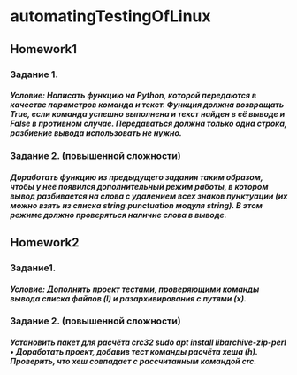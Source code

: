 # automatingTestingOfLinux

## Homework1

### Задание 1.
#### _Условие: Написать функцию на Python, которой передаются в качестве параметров команда и текст. Функция должна возвращать True, если команда успешно выполнена и текст найден в её выводе и False в противном случае. Передаваться должна только одна строка, разбиение вывода использовать не нужно._

### Задание 2. (повышенной сложности)
#### _Доработать функцию из предыдущего задания таким образом, чтобы у неё появился дополнительный режим работы, в котором вывод разбивается на слова с удалением всех знаков пунктуации (их можно взять из списка string.punctuation модуля string). В этом режиме должно проверяться наличие слова в выводе._

## Homework2

### Задание1.
#### _Условие: Дополнить проект тестами, проверяющими команды вывода списка файлов (l) и разархивирования с путями (x)._

### Задание 2. (повышенной сложности)
#### _Установить пакет для расчёта crc32 sudo apt install libarchive-zip-perl • Доработать проект, добавив тест команды расчёта хеша (h). Проверить, что хеш совпадает с рассчитанным командой crc._